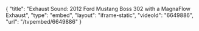 {
    "title": "Exhaust Sound: 2012 Ford Mustang Boss 302 with a MagnaFlow Exhaust",
    "type": "embed",
    "layout": "iframe-static",
    "videoId": "6649886",
    "url": "\/tvpembed\/6649886"
}